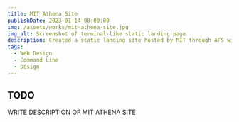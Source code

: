 ```yaml
---
title: MIT Athena Site
publishDate: 2023-01-14 00:00:00
img: /assets/works/mit-athena-site.jpg
img_alt: Screenshot of terminal-like static landing page
description: Created a static landing site hosted by MIT through AFS with relevant links for various other websites.
tags:
  - Web Design
  - Command Line
  - Design
---
```


## TODO
WRITE DESCRIPTION OF MIT ATHENA SITE

